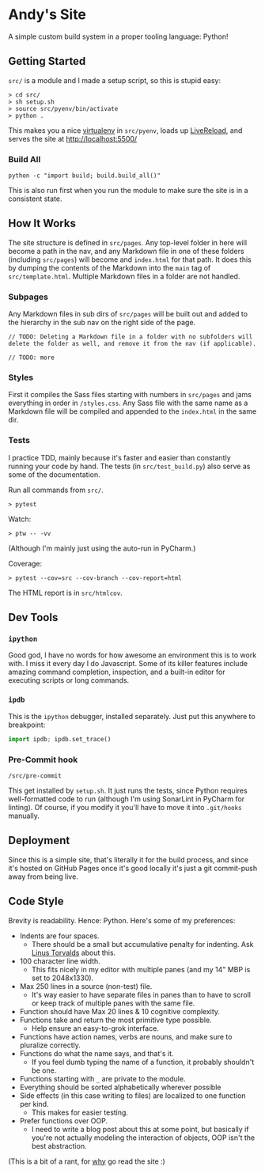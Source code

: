# Andy's Site

A simple custom build system in a proper tooling language: Python!

## Getting Started

`src/` is a module and I made a setup script, so this is stupid easy:

```shell
> cd src/
> sh setup.sh
> source src/pyenv/bin/activate
> python .
```

This makes you a nice [virtualenv](https://docs.python.org/3/library/venv.html#how-venvs-work) 
in `src/pyenv`, loads up [LiveReload](https://livereload.readthedocs.io/en/stable/), and serves
the site at [http://localhost:5500/](http://localhost:5500/)

### Build All

```shell
python -c "import build; build.build_all()"
```

This is also run first when you run the module to make sure the site is in a consistent state.

## How It Works

The site structure is defined in `src/pages`. Any top-level folder in here will become a path
in the nav, and any Markdown file in one of these folders (including `src/pages`) will become
and `index.html` for that path. It does this by dumping the contents of the Markdown into the
`main` tag of `src/template.html`. Multiple Markdown files in a folder are not handled.

### Subpages

Any Markdown files in sub dirs of `src/pages` will be built out and added to the hierarchy in the
sub nav on the right side of the page.

`// TODO: Deleting a Markdown file in a folder with no subfolders will delete the folder as
well, and remove it from the nav (if applicable).`

`// TODO: more`

### Styles

First it compiles the Sass files starting with numbers in `src/pages` and jams everything in
order in `/styles.css`. Any Sass file with the same name as a Markdown file will be compiled and
appended to the `index.html` in the same dir.

### Tests

I practice TDD, mainly because it's faster and easier than constantly running your code by hand.
The tests (in `src/test_build.py`) also serve as some of the documentation.

Run all commands from `src/`.

```shell
> pytest
```

Watch:

```shell
> ptw -- -vv
```

(Although I'm mainly just using the auto-run in PyCharm.)

Coverage:

```shell
> pytest --cov=src --cov-branch --cov-report=html
```

The HTML report is in `src/htmlcov`.

## Dev Tools

### `ipython`

Good god, I have no words for how awesome an environment this is to work with. I miss it every day
I do Javascript. Some of its killer features include amazing command completion, inspection, and
a built-in editor for executing scripts or long commands.

### `ipdb`

This is the `ipython` debugger, installed separately. Just put this anywhere to breakpoint:

[//]: # (@formatter:off)
```python
import ipdb; ipdb.set_trace()
```
[//]: # (@formatter:on)

### Pre-Commit hook

```
/src/pre-commit
```

This get installed by `setup.sh`. It just runs the tests, since Python requires well-formatted
code to run (although I'm using SonarLint in PyCharm for linting). Of course, if you modify it
you'll have to move it into `.git/hooks` manually.

## Deployment

Since this is a simple site, that's literally it for the build process, and since it's hosted on
GitHub Pages once it's good locally it's just a git commit-push away from being live.

## Code Style

Brevity is readability. Hence: Python. Here's some of my preferences:

- Indents are four spaces.
    - There should be a small but accumulative penalty for indenting. Ask
      [Linus Torvalds](https://www.kernel.org/doc/html/v4.10/process/coding-style.html#indentation)
      about this.
- 100 character line width.
    - This fits nicely in my editor with multiple panes (and my 14" MBP is set to 2048x1330).
- Max 250 lines in a source (non-test) file.
    - It's way easier to have separate files in panes than to have to scroll or keep track of
      multiple panes with the same file.
- Function should have Max 20 lines & 10 cognitive complexity.
- Functions take and return the most primitive type possible.
    - Help ensure an easy-to-grok interface.
- Functions have action names, verbs are nouns, and make sure to pluralize correctly.
- Functions do what the name says, and that's it.
    - If you feel dumb typing the name of a function, it probably shouldn't be one.
- Functions starting with `_` are private to the module.
- Everything should be sorted alphabetically wherever possible
- Side effects (in this case writing to files) are localized to one function per kind.
    - This makes for easier testing.
- Prefer functions over OOP.
    - I need to write a blog post about this at some point, but basically if you're not actually
      modeling the interaction of objects, OOP isn't the best abstraction.

(This is a bit of a rant, for [why](https://www.andrewstanish.com/about#about-site) go read the
site :)
